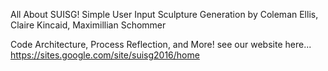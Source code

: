 All About SUISG!
Simple User Input Sculpture Generation
	by Coleman Ellis, Claire Kincaid, Maximillian Schommer

Code Architecture, Process Reflection, and More! see our website here...
https://sites.google.com/site/suisg2016/home